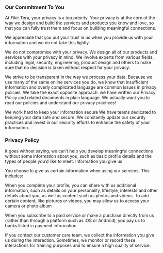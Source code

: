 ### Our Commitment To You

At Fikir Tera, your privacy is a top priority. Your privacy is at the core of the way we design and build the services and products you know and love, so that you can fully trust them and focus on building meaningful connections.

We appreciate that you put your trust in us when you provide us with your information and we do not take this lightly.

We do not compromise with your privacy. We design all of our products and services with your privacy in mind. We involve experts from various fields, including legal, security, engineering, product design and others to make sure that no decision is taken without respect for your privacy.

We strive to be transparent in the way we process your data. Because we use many of the same online services you do, we know that insufficient information and overly complicated language are common issues in privacy policies. We take the exact opposite approach: we have written our Privacy Policy and related documents in plain language. We actually want you to read our policies and understand our privacy practices!

We work hard to keep your information secure We have teams dedicated to keeping your data safe and secure. We constantly update our security practices and invest in our security efforts to enhance the safety of your information.

### Privacy Policy
it goes without saying, we can’t help you develop meaningful connections without some information about you, such as basic profile details and the types of people you’d like to meet. 
Information you give us

You choose to give us certain information when using our services. This includes:

When you complete your profile, you can share with us additional information, such as details on your personality, lifestyle, interests and other details about you, as well as content such as photos and videos. To add certain content, like pictures or videos, you may allow us to access your camera or photo album

When you subscribe to a paid service or make a purchase directly from us (rather than through a platform such as iOS or Android), you pay us to banks listed in payment information.

If you contact our customer care team, we collect the information you give us during the interaction. Sometimes, we monitor or record these interactions for training purposes and to ensure a high quality of service.

